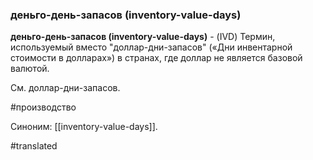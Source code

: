 ### деньго-день-запасов (inventory-value-days)

**деньго-день-запасов (inventory-value-days)** - (IVD) Термин, используемый вместо "доллар-дни-запасов" («Дни инвентарной стоимости в долларах») в странах, где доллар не является базовой валютой.

См. доллар-дни-запасов.

#производство

Синоним: [[inventory-value-days]].

#translated
